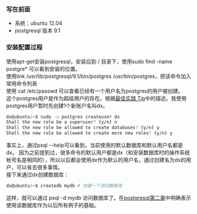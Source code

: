 ### 写在前面
* 系统：ubuntu 12.04
* postgresql 版本 9.1

### 安装配置过程
使用apt-get安装postgresql，安装后到 / 目录下，使用sudo find -name postgre\* 可以看到安装的位置。  
使用link /usr/lib/postgresql/9.1/bin/postgres /usr/bin/postgres，把该命令加入常用命令列表  
使用 cat /etc/passwd 可以查看已经有一个用户名为postgres的用户被创建。  
这个postgres用户是作为超级用户的存在。根据[最佳实践 Tip](http://www.postgresql.org/docs/9.2/static/role-attributes.html)中的描述。我使用postgres用户暂时先创建1个新账户名叫dx。
```bash
dx@ubuntu:~$ sudo -u postgres createuser dx
Shall the new role be a superuser? (y/n) n
Shall the new role be allowed to create databases? (y/n) y
Shall the new role be allowed to create more new roles? (y/n) y
```
事实上，通过psql --help可以看到，当前使用的默认数据库和默认用户名都是dx。 
因为之前提到过，很多命令的默认用户都是dx（和安装数据库时的操作系统帐号名是相同的），所以以后都会使用dx作为默认的用户名，通过创建名为dx的用户，可以省去很多事情。  
接下来通过dx创建数据库：
```bash
dx@ubuntu:~$ createdb mydb # 创建一个测试数据库
```
这样，就可以通过 psql -d mydb 访问数据库了。在[postgresql第二章](http://wiki.postgresql.org/wiki/9.1第二章)中明确表示使用该数据库作为以后所有例子的基础。


